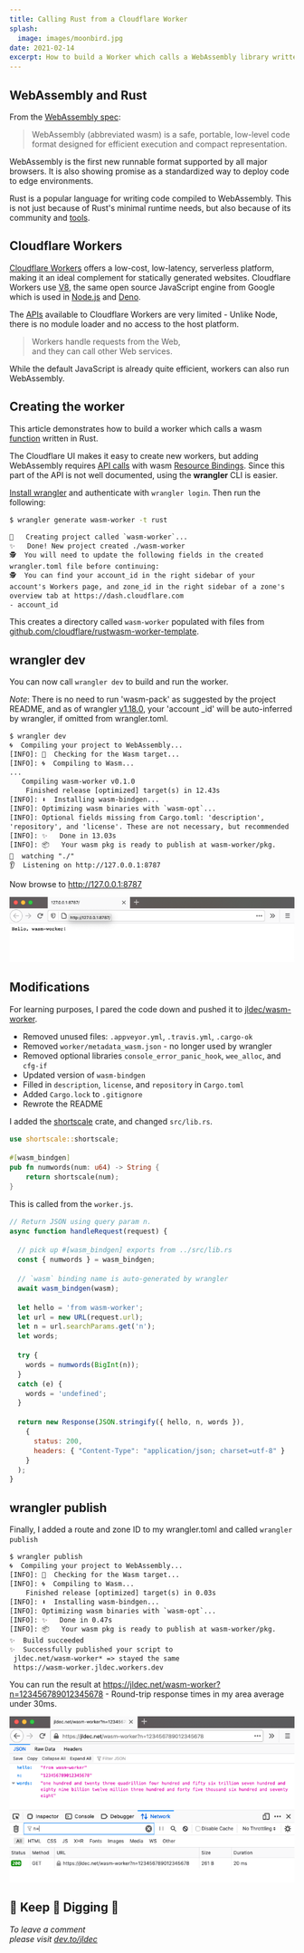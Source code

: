```yaml
---
title: Calling Rust from a Cloudflare Worker
splash:
  image: images/moonbird.jpg
date: 2021-02-14
excerpt: How to build a Worker which calls a WebAssembly library written in Rust.
---
```


## WebAssembly and Rust

From the [WebAssembly spec](https://webassembly.github.io/spec/core/intro/introduction.html):

> WebAssembly (abbreviated wasm) is a safe, portable, low-level code format designed for efficient execution and compact representation.

WebAssembly is the first new runnable format supported by all major browsers. It is also showing promise as a standardized way to deploy code to edge environments.

Rust is a popular language for writing code compiled to WebAssembly. This is not just because of Rust's minimal runtime needs, but also because of its community and [tools](forays-from-node-to-rust).

## Cloudflare Workers

[Cloudflare Workers](https://workers.cloudflare.com/) offers a low-cost, low-latency, serverless platform, making it an ideal complement for statically generated websites. Cloudflare Workers use [V8](https://github.com/v8/v8#readme), the same open source JavaScript engine from Google which is used in [Node.js](https://nodejs.org/en/about/) and [Deno](https://deno.land/).

The [APIs](https://developers.cloudflare.com/workers/runtime-apis) available to Cloudflare Workers are very limited - Unlike Node, there is no module loader and no access to the host platform.

> Workers handle requests from the Web,  
> and they can call other Web services.

While the default JavaScript is already quite efficient, workers can also run WebAssembly.

## Creating the worker

This article demonstrates how to build a worker which calls a wasm [function](https://github.com/jldec/shortscale-rs) written in Rust.

The Cloudflare UI makes it easy to create new workers, but adding WebAssembly requires [API calls](https://api.cloudflare.com/#worker-script-upload-worker) with wasm [Resource Bindings](https://developers.cloudflare.com/workers/platform/scripts#resource-bindings). Since this part of the API is not well documented, using the **wrangler** CLI is easier.

[Install wrangler](https://developers.cloudflare.com/workers/cli-wrangler/install-update) and authenticate with `wrangler login`. Then run the following:

```sh
$ wrangler generate wasm-worker -t rust
```
```
🔧   Creating project called `wasm-worker`...
✨   Done! New project created ./wasm-worker
🕵️  You will need to update the following fields in the created wrangler.toml file before continuing:
🕵️  You can find your account_id in the right sidebar of your account's Workers page, and zone_id in the right sidebar of a zone's overview tab at https://dash.cloudflare.com
- account_id
```

This creates a directory called `wasm-worker` populated with files from [github.com/cloudflare/rustwasm-worker-template](https://github.com/cloudflare/rustwasm-worker-template/tree/72d390bf22983d43a1da3681faa093874fa32837).

## wrangler dev

You can now call `wrangler dev` to build and run the worker.

_Note_: There is no need to run 'wasm-pack' as suggested by the project README, and as of wrangler [v1.18.0](https://github.com/cloudflare/wrangler/releases/tag/v1.18.0), your 'account _id' will be auto-inferred by wrangler, if omitted from wrangler.toml.

```
$ wrangler dev
🌀  Compiling your project to WebAssembly...
[INFO]: 🎯  Checking for the Wasm target...
[INFO]: 🌀  Compiling to Wasm...
...
   Compiling wasm-worker v0.1.0
    Finished release [optimized] target(s) in 12.43s
[INFO]: ⬇️  Installing wasm-bindgen...
[INFO]: Optimizing wasm binaries with `wasm-opt`...
[INFO]: Optional fields missing from Cargo.toml: 'description', 'repository', and 'license'. These are not necessary, but recommended
[INFO]: ✨   Done in 13.03s
[INFO]: 📦   Your wasm pkg is ready to publish at wasm-worker/pkg.
💁  watching "./"
👂  Listening on http://127.0.0.1:8787
```
Now browse to http://127.0.0.1:8787

!['Hello wasm-worker!' appears in the browser](images/hello-wasm-worker.png)

## Modifications

For learning purposes, I pared the code down and pushed it to [jldec/wasm-worker](https://github.com/jldec/wasm-worker).

- Removed unused files: `.appveyor.yml`, `.travis.yml`, `.cargo-ok`
- Removed `worker/metadata_wasm.json` - no longer used by wrangler
- Removed optional libraries `console_error_panic_hook`, `wee_alloc`, and `cfg-if`
- Updated version of `wasm-bindgen`
- Filled in `description`, `license`, and `repository` in `Cargo.toml`
- Added `Cargo.lock` to `.gitignore`
- Rewrote the README

I added the [shortscale](https://crates.io/crates/shortscale) crate, and changed `src/lib.rs`.

```rust
use shortscale::shortscale;

#[wasm_bindgen]
pub fn numwords(num: u64) -> String {
    return shortscale(num);
}
```

This is called from the `worker.js`.

```js
// Return JSON using query param n.
async function handleRequest(request) {

  // pick up #[wasm_bindgen] exports from ../src/lib.rs
  const { numwords } = wasm_bindgen;

  // `wasm` binding name is auto-generated by wrangler
  await wasm_bindgen(wasm);

  let hello = 'from wasm-worker';
  let url = new URL(request.url);
  let n = url.searchParams.get('n');
  let words;

  try {
    words = numwords(BigInt(n));
  }
  catch (e) {
    words = 'undefined';
  }

  return new Response(JSON.stringify({ hello, n, words }),
    {
      status: 200,
      headers: { "Content-Type": "application/json; charset=utf-8" }
    }
  );
}
```

## wrangler publish

Finally, I added a route and zone ID to my wrangler.toml and called `wrangler publish`

```
$ wrangler publish
🌀  Compiling your project to WebAssembly...
[INFO]: 🎯  Checking for the Wasm target...
[INFO]: 🌀  Compiling to Wasm...
    Finished release [optimized] target(s) in 0.03s
[INFO]: ⬇️  Installing wasm-bindgen...
[INFO]: Optimizing wasm binaries with `wasm-opt`...
[INFO]: ✨   Done in 0.47s
[INFO]: 📦   Your wasm pkg is ready to publish at wasm-worker/pkg.
✨  Build succeeded
✨  Successfully published your script to
 jldec.net/wasm-worker* => stayed the same
 https://wasm-worker.jldec.workers.dev
```

You can run the result at https://jldec.net/wasm-worker?n=123456789012345678 - Round-trip response times in my area average under 30ms.

![hello	"from wasm-worker" n "123456789012345678" words	"one hundred and twenty three quadrillion four hundred and fifty six trillion seven hundred and eighty nine billion twelve million three hundred and forty five thousand six hundred and seventy eight"](images/worker-request.png)


##  🦀 Keep 🦀 Digging 🦀

_To leave a comment  
please visit [dev.to/jldec](https://dev.to/jldec/calling-rust-from-a-cloudflare-worker-17b4)_
